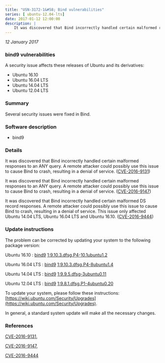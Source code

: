 ```yaml
---
title: "USN-3172-1&#58; Bind vulnerabilities"
series: [ ubuntu-12.04-lts]
date: 2017-01-12 12:00:00
description: |
    It was discovered that Bind incorrectly handled certain malformed responses to an ANY query. A remote attacker could possibly use this issue to cause Bind to crash, resulting in a denial of service. ([CVE-2016-9131](http://people.ubuntu.com/~ubuntu-security/cve/CVE-2016-9131))
--- 
```

 
 

*12 January 2017*

### bind9 vulnerabilities

A security issue affects these releases of Ubuntu and its derivatives:

* Ubuntu 16.10
* Ubuntu 16.04 LTS
* Ubuntu 14.04 LTS
* Ubuntu 12.04 LTS

### Summary

Several security issues were fixed in Bind. 

### Software description

* bind9 

### Details

It was discovered that Bind incorrectly handled certain malformed responses to an ANY query. A remote attacker could possibly use this issue to cause Bind to crash, resulting in a denial of service. ([CVE-2016-9131](http://people.ubuntu.com/~ubuntu-security/cve/CVE-2016-9131))

It was discovered that Bind incorrectly handled certain malformed responses to an ANY query. A remote attacker could possibly use this issue to cause Bind to crash, resulting in a denial of service. ([CVE-2016-9147](http://people.ubuntu.com/~ubuntu-security/cve/CVE-2016-9147))

It was discovered that Bind incorrectly handled certain malformed DS record responses. A remote attacker could possibly use this issue to cause Bind to crash, resulting in a denial of service. This issue only affected Ubuntu 14.04 LTS, Ubuntu 16.04 LTS and Ubuntu 16.10. ([CVE-2016-9444](http://people.ubuntu.com/~ubuntu-security/cve/CVE-2016-9444)) 

### Update instructions

The problem can be corrected by updating your system to the following package version:

Ubuntu 16.10
 : [bind9](https://launchpad.net/ubuntu/+source/bind9) <span> [1:9.10.3.dfsg.P4-10.1ubuntu1.2](https://launchpad.net/ubuntu/+source/bind9/1:9.10.3.dfsg.P4-10.1ubuntu1.2) </span> 

Ubuntu 16.04 LTS
 : [bind9](https://launchpad.net/ubuntu/+source/bind9) <span> [1:9.10.3.dfsg.P4-8ubuntu1.4](https://launchpad.net/ubuntu/+source/bind9/1:9.10.3.dfsg.P4-8ubuntu1.4) </span> 

Ubuntu 14.04 LTS
 : [bind9](https://launchpad.net/ubuntu/+source/bind9) <span> [1:9.9.5.dfsg-3ubuntu0.11](https://launchpad.net/ubuntu/+source/bind9/1:9.9.5.dfsg-3ubuntu0.11) </span> 

Ubuntu 12.04 LTS
 : [bind9](https://launchpad.net/ubuntu/+source/bind9) <span> [1:9.8.1.dfsg.P1-4ubuntu0.20](https://launchpad.net/ubuntu/+source/bind9/1:9.8.1.dfsg.P1-4ubuntu0.20) </span> 

To update your system, please follow these instructions: [https://wiki.ubuntu.com/Security/Upgrades](https://wiki.ubuntu.com/Security/Upgrades).

In general, a standard system update will make all the necessary changes. 

### References

 
 [CVE-2016-9131](http://people.ubuntu.com/~ubuntu-security/cve/CVE-2016-9131), 

 [CVE-2016-9147](http://people.ubuntu.com/~ubuntu-security/cve/CVE-2016-9147), 

 [CVE-2016-9444](http://people.ubuntu.com/~ubuntu-security/cve/CVE-2016-9444)
 

